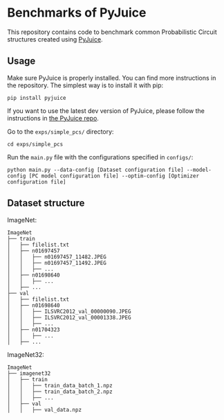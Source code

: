 # Benchmarks of PyJuice

This repository contains code to benchmark common Probabilistic Circuit structures created using [PyJuice](https://github.com/Juice-jl/pyjuice).

## Usage

Make sure PyJuice is properly installed. You can find more instructions in the repository. The simplest way is to install it with pip:

```
pip install pyjuice
```

If you want to use the latest dev version of PyJuice, please follow the instructions in [the PyJuice repo](https://github.com/Tractables/pyjuice).

Go to the `exps/simple_pcs/` directory:

```
cd exps/simple_pcs
```

Run the `main.py` file with the configurations specified in `configs/`:

```
python main.py --data-config [Dataset configuration file] --model-config [PC model configuration file] --optim-config [Optimizer configuration file]
```

## Dataset structure

ImageNet:

```
ImageNet
├── train
│   ├── filelist.txt
│   ├── n01697457
│   │   ├── n01697457_11482.JPEG
│   │   ├── n01697457_11492.JPEG
│   │   ├── ...
│   ├── n01698640
│   │   ├── ...
│   ├── ...
├── val
│   ├── filelist.txt
│   ├── n01698640
│   │   ├── ILSVRC2012_val_00000090.JPEG
│   │   ├── ILSVRC2012_val_00001338.JPEG
│   │   ├── ...
│   ├── n01704323
│   │   ├── ...
│   ├── ...
```

ImageNet32:

```
ImageNet
├── imagenet32
│   ├── train
│   │   ├── train_data_batch_1.npz
│   │   ├── train_data_batch_2.npz
│   │   ├── ...
│   ├── val
│   │   ├── val_data.npz
```
